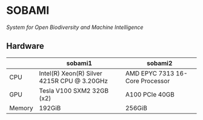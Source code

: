 # SOBAMI

*System for Open Biodiversity and Machine Intelligence*

## Hardware

|        | sobami1 | sobami2 |
| ------ | ------- | ------- |
| CPU    | Intel(R) Xeon(R) Silver 4215R CPU @ 3.20GHz | AMD EPYC 7313 16-Core Processor |
| GPU    | Tesla V100 SXM2 32GB (x2) | A100 PCIe 40GB |
| Memory | 192GiB | 256GiB |
